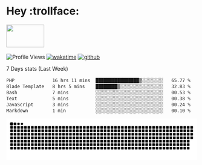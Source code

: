 # Hey :trollface:
<a href="#">
    <img src="https://media1.giphy.com/media/L0C3eo0XgklO7iqXRC/source.gif" width="100" height="60"/>
</a>

![Profile Views](https://visitor-badge.glitch.me/badge?page_id=saedyousef.saedyousef&left_color=grey&right_color=blue&left_text=👀+Profile+Views)
[![wakatime](https://wakatime.com/badge/user/03bf07e2-4c78-4826-8603-8922f0241061.svg)](https://wakatime.com/@03bf07e2-4c78-4826-8603-8922f0241061)
[![github](https://img.shields.io/github/followers/saedyousef?logo=github&style=plastic)](https://github.com/saedyousef?tab=followers)

<!-- <img src="https://github-readme-stats.vercel.app/api?username=saedyousef&show_icons=true&count_private=true" width="100%" /> --> 

7 Days stats (Last Week)
<!--START_SECTION:waka-->

```text
PHP              16 hrs 11 mins  ████████████████▒░░░░░░░░   65.77 %
Blade Template   8 hrs 5 mins    ████████▒░░░░░░░░░░░░░░░░   32.83 %
Bash             7 mins          ░░░░░░░░░░░░░░░░░░░░░░░░░   00.53 %
Text             5 mins          ░░░░░░░░░░░░░░░░░░░░░░░░░   00.38 %
JavaScript       3 mins          ░░░░░░░░░░░░░░░░░░░░░░░░░   00.24 %
Markdown         1 min           ░░░░░░░░░░░░░░░░░░░░░░░░░   00.10 %
```

<!--END_SECTION:waka-->
    
![github contribution grid snake animation](https://raw.githubusercontent.com/saedyousef/saedyousef/output/github-contribution-grid-snake.svg)
